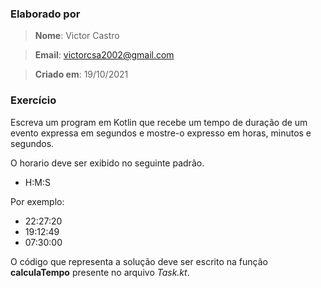 ### Elaborado por
> **Nome**: Victor Castro

> **Email**: victorcsa2002@gmail.com

> **Criado em**: 19/10/2021


### Exercício
Escreva um program em Kotlin que recebe um tempo de duração de um evento expressa em segundos  e mostre-o expresso em horas, minutos e segundos.

O horario deve ser exibido no seguinte padrão.

 - H:M:S

Por exemplo:
 - 22:27:20
 - 19:12:49
 - 07:30:00

O código que representa a solução deve ser escrito na função **calculaTempo** presente no arquivo _Task.kt_.
